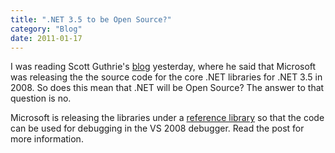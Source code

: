 ```yaml
---
title: ".NET 3.5 to be Open Source?"
category: "Blog"
date: 2011-01-17
---
```



I was reading Scott Guthrie's [blog](http://weblogs.asp.net/scottgu/archive/2007/10/03/releasing-the-source-code-for-the-net-framework-libraries.aspx) yesterday, where he said that Microsoft was releasing the the source code for the core .NET libraries for .NET 3.5 in 2008\. So does this mean that .NET will be Open Source? The answer to that question is no.

Microsoft is releasing the libraries under a [reference library](http://www.microsoft.com/resources/sharedsource/licensingbasics/referencelicense.mspx) so that the code can be used for debugging in the VS 2008 debugger. Read the post for more information.